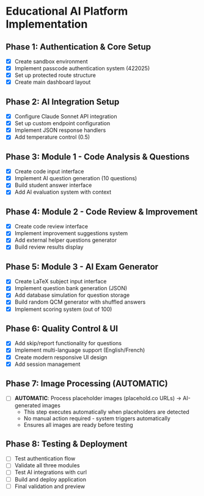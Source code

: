 # Educational AI Platform Implementation

## Phase 1: Authentication & Core Setup
- [x] Create sandbox environment
- [x] Implement passcode authentication system (422025)
- [x] Set up protected route structure  
- [x] Create main dashboard layout

## Phase 2: AI Integration Setup
- [x] Configure Claude Sonnet API integration
- [x] Set up custom endpoint configuration
- [x] Implement JSON response handlers
- [x] Add temperature control (0.5)

## Phase 3: Module 1 - Code Analysis & Questions
- [x] Create code input interface
- [x] Implement AI question generation (10 questions)
- [x] Build student answer interface
- [x] Add AI evaluation system with context

## Phase 4: Module 2 - Code Review & Improvement
- [x] Create code review interface
- [x] Implement improvement suggestions system
- [x] Add external helper questions generator
- [x] Build review results display

## Phase 5: Module 3 - AI Exam Generator
- [x] Create LaTeX subject input interface
- [x] Implement question bank generation (JSON)
- [x] Add database simulation for question storage
- [x] Build random QCM generator with shuffled answers
- [x] Implement scoring system (out of 100)

## Phase 6: Quality Control & UI
- [x] Add skip/report functionality for questions
- [x] Implement multi-language support (English/French)
- [x] Create modern responsive UI design
- [x] Add session management

## Phase 7: **Image Processing (AUTOMATIC)**
- [ ] **AUTOMATIC**: Process placeholder images (placehold.co URLs) → AI-generated images
  - This step executes automatically when placeholders are detected
  - No manual action required - system triggers automatically
  - Ensures all images are ready before testing

## Phase 8: Testing & Deployment
- [ ] Test authentication flow
- [ ] Validate all three modules
- [ ] Test AI integrations with curl
- [ ] Build and deploy application
- [ ] Final validation and preview